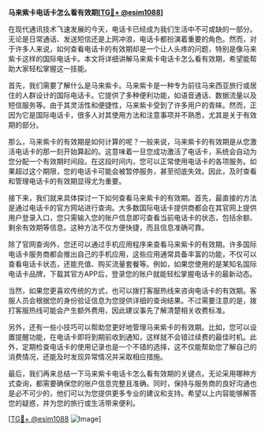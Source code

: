 **马来紫卡电话卡怎么看有效期[[TG💪+ @esim1088](https://t.me/s/esim1088)]**

在现代通讯技术飞速发展的今天，电话卡已经成为我们生活中不可或缺的一部分。无论是日常通话、发送短信还是上网冲浪，电话卡都扮演着重要的角色。然而，对于许多人来说，如何查看电话卡的有效期却是一个让人头疼的问题，特别是像马来紫卡这样的国际电话卡。本文将详细讲解马来紫卡电话卡怎么看有效期，希望能帮助大家轻松掌握这一技能。

首先，我们需要了解什么是马来紫卡。马来紫卡是一种专为前往马来西亚旅行或居住的人群设计的国际电话卡。它提供了多种便利功能，如语音通话、数据流量以及短信服务等。由于其灵活性和便捷性，马来紫卡受到了许多用户的青睐。然而，正因为它是国际电话卡，很多人对其使用方法和注意事项并不熟悉，尤其是关于有效期的部分。

那么，马来紫卡的有效期是如何计算的呢？一般来说，马来紫卡的有效期是从您激活电话卡的那一刻开始算起的。这意味着一旦您成功激活了电话卡，系统会自动为您分配一个有效期时间段。在这段时间内，您可以正常使用电话卡的各项服务。如果超过这个期限，您的电话卡可能会被暂停服务，甚至彻底失效。因此，及时查看和管理电话卡的有效期显得尤为重要。

接下来，我们就来具体探讨一下如何查看马来紫卡的有效期。首先，最直接的方法是通过电话卡的官方网站进行查询。大多数国际电话卡提供商都会在其官网上提供用户登录入口，您只需输入您的账户信息即可查看当前电话卡的状态，包括余额、剩余有效期等信息。这种方法不仅方便快捷，而且信息准确可靠。

除了官网查询外，您还可以通过手机应用程序来查看马来紫卡的有效期。许多国际电话卡服务商都会推出自己的手机应用，这些应用通常具备丰富的功能，不仅可以查看电话卡状态，还能充值、购买流量套餐等。例如，如果您使用的是某知名国际电话卡品牌，下载其官方APP后，登录您的账户就能轻松掌握电话卡的最新动态。

当然，如果您更喜欢传统的方式，也可以拨打客服热线来咨询电话卡的有效期。客服人员会根据您的身份验证信息为您提供详细的查询结果。不过需要注意的是，拨打客服热线可能会产生额外费用，因此建议事先了解清楚相关收费标准。

另外，还有一些小技巧可以帮助您更好地管理马来紫卡的有效期。比如，您可以设置提醒功能，在电话卡即将到期前收到通知，这样就不会错过续费的最佳时机。此外，定期检查电话卡的使用记录也是一个不错的选择，这不仅能帮助您了解自己的消费情况，还能及时发现异常情况并采取相应措施。

最后，我们再来总结一下马来紫卡电话卡怎么看有效期的关键点。无论采用哪种方式查询，都需要确保您的账户信息完整且准确。同时，保持与服务商的良好沟通也是必不可少的，他们可以为您提供更多专业的建议和支持。希望以上内容能够解答您的疑惑，并为您的旅行或生活带来便利。

[[TG💪+ @esim1088](https://t.me/s/esim1088) ![Image](https://i.postimg.cc/4NQfJmqS/Snipaste-2025-05-13-00-14-12.png)]